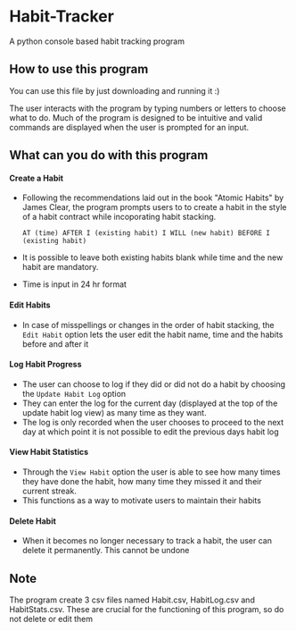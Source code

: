 # Habit-Tracker
A python console based habit tracking program

## How to use this program
<p> You can use this file by just downloading and running it :)
<p> The user interacts with the program by typing numbers or letters to choose what to do. Much of the program is designed to be intuitive and valid commands are displayed when the user is prompted for an input. 

## What can you do with this program
#### Create a Habit
- Following the recommendations laid out in the book "Atomic Habits" by James Clear, the program prompts users to to create a habit in the style of a habit contract while incoporating habit stacking.

  ```AT (time) AFTER I (existing habit) I WILL (new habit) BEFORE I (existing habit)```

- It is possible to leave both existing habits blank while time and the new habit are mandatory.
- Time is input in 24 hr format
  
#### Edit Habits
- In case of misspellings or changes in the order of habit stacking, the ```Edit Habit``` option lets the user edit the habit name, time and the habits before and after it

#### Log Habit Progress
- The user can choose to log if they did or did not do a habit by choosing the ```Update Habit Log``` option
- They can enter the log for the current day (displayed at the top of the update habit log view) as many time as they want.
- The log is only recorded when the user chooses to proceed to the next day at which point it is not possible to edit the previous days habit log

#### View Habit Statistics
- Through the ```View Habit``` option the user is able to see how many times they have done the habit, how many time they missed it and their current streak.
- This functions as a way to motivate users to maintain their habits

#### Delete Habit
- When it becomes no longer necessary to track a habit, the user can delete it permanently. This cannot be undone

## Note
The program create 3 csv files named Habit.csv, HabitLog.csv and HabitStats.csv. These are crucial for the functioning of this program, so do not delete or edit them
